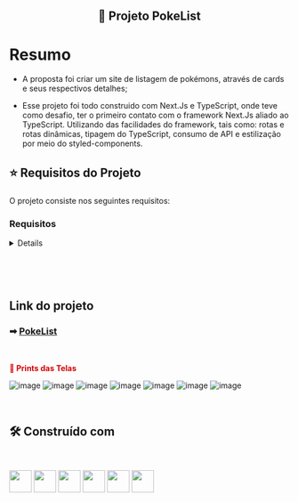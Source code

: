 <h2 align="center">
    <br>
    <p align="center" style="font-weight: bold;"> 🚀 Projeto PokeList
<p>
</h2>

<h1>Resumo</h1>

- A proposta foi criar um site de listagem de pokémons, através de cards e seus respectivos detalhes;
 
- Esse projeto foi todo construido com Next.Js e TypeScript, onde teve como desafio, ter o primeiro contato com o framework Next.Js aliado ao TypeScript. Utilizando das facilidades do framework, tais como: rotas e rotas dinâmicas, tipagem do TypeScript, consumo de API e estilização por meio do styled-components.

<h2>
    <p style="font-weight: bold;">⭐ Requisitos do Projeto</p>
</h2>

O projeto consiste nos seguintes requisitos:

### Requisitos
<details> 

- Renderizar os pokémons em cards

- Requisições da API

- Detalhes pela rota dinâmica do Next

- Estilização por meio do styled-components
</details>
<br/>


<h2>
    <br>
    <p style="font-weight: bold;"> Link do projeto</p>
</h2>

 ### ➡  [PokeList](http://locallhost)

 <br>
    <p style="color: #D30404; font-weight: bold;"> 📸 Prints das Telas</p>
</h2>

![image](https://user-images.githubusercontent.com/96210622/209735628-aa228962-a34d-4160-bbbc-7e10c08dca84.png)
![image](https://user-images.githubusercontent.com/96210622/209735647-4cc24cd9-223e-493d-a9f9-1d692c930a51.png)
![image](https://user-images.githubusercontent.com/96210622/209735666-cfca2ccf-78bb-4cdb-9fd4-33748fd8682c.png)
![image](https://user-images.githubusercontent.com/96210622/209735723-987ae0c3-9618-4531-b72d-352c4a0807c2.png)
![image](https://user-images.githubusercontent.com/96210622/209735747-8335667c-9759-4459-b227-6ff70837c648.png)
![image](https://user-images.githubusercontent.com/96210622/210287012-c63a54e6-92d9-44ff-b2ec-9cb16c50733c.png)
![image](https://user-images.githubusercontent.com/96210622/209735767-12d532b4-af49-4922-9d7d-70687450db1c.png)

<br>

## 🛠️ Construído com
<br>
<p>
<img witdh="40px" height="40px" src="https://raw.githubusercontent.com/styled-components/brand/master/styled-components.png">
<img witdh="40px" height="40px" src="https://th.bing.com/th/id/OIP.RPBz-RMqBFmBnq5q-ls4BwAAAA?pid=ImgDet&rs=1">
<img witdh="40px" height="40px" src="https://cdn-icons-png.flaticon.com/512/5968/5968381.png">
<img witdh="40px" height="40px" src="https://user-images.githubusercontent.com/98292838/163856370-844eb1b7-11f6-48cd-abec-21c1da4b38b4.png">
<img witdh="40px" height="40px" src="https://user-images.githubusercontent.com/98292838/163856432-c20873d2-9b31-412e-92e9-a1f6c609b40c.png">
<img witdh="40px" height="40px" src="https://user-images.githubusercontent.com/98292838/163856484-18282144-9061-42ee-9691-66c6454b362f.png">

</p>

<h2>
    <br>

